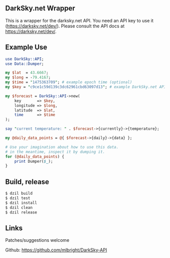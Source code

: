 ## DarkSky.net Wrapper

This is a wrapper for the darksky.net API. You need an API key to
use it (https://darksky.net/dev/). Please consult the API docs at
https://darksky.net/dev/.


## Example Use


```perl
use DarkSky::API;
use Data::Dumper;

my $lat  = 43.6667;
my $long = -79.4167;
my $time = "1475363709"; # example epoch time (optional)
my $key = "c9ce1c59d139c3dc62961cbd63097d13"; # example DarkSky.net API key

my $forecast = DarkSky::API->new(
    key       => $key,
    longitude => $long,
    latitude  => $lat,
    time      => $time
);

say "current temperature: " . $forecast->{currently}->{temperature};

my @daily_data_points = @{ $forecast->{daily}->{data} };

# Use your imagination about how to use this data.
# in the meantime, inspect it by dumping it.
for (@daily_data_points) {
    print Dumper($_);
}
```

## Build, release

```sh
$ dzil build
$ dzil test
$ dzil install
$ dzil clean
$ dzil release
```

## Links

Patches/suggestions welcome

Github: https://github.com/mlbright/DarkSky-API
